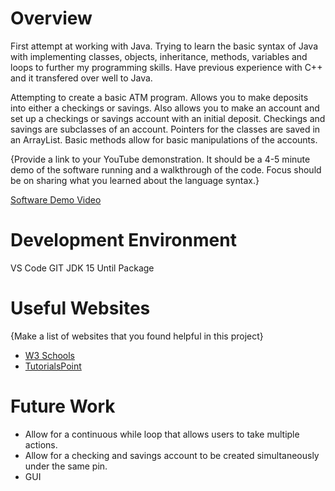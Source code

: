 # Overview
First attempt at working with Java. Trying to learn the basic syntax of Java with implementing classes, objects, inheritance, methods, variables and loops to further my programming skills. Have previous experience with C++ and it transfered over well to Java. 

Attempting to create a basic ATM program. Allows you to make deposits into either a checkings or savings. Also allows you to make an account and set up a checkings or savings account with an initial deposit. Checkings and savings are subclasses of an account. Pointers for the classes are saved in an ArrayList. Basic methods allow for basic manipulations of the accounts.

{Provide a link to your YouTube demonstration.  It should be a 4-5 minute demo of the software running and a walkthrough of the code.  Focus should be on sharing what you learned about the language syntax.}

[Software Demo Video](http://youtube.link.goes.here)

# Development Environment

VS Code
GIT
JDK 15
Until Package

# Useful Websites

{Make a list of websites that you found helpful in this project}
* [W3 Schools](https://www.w3schools.com/java/default.asp)
* [TutorialsPoint](https://www.tutorialspoint.com/java/java_basic_syntax.htm)

# Future Work
* Allow for a continuous while loop that allows users to take multiple actions.
* Allow for a checking and savings account to be created simultaneously under the same pin.
* GUI
